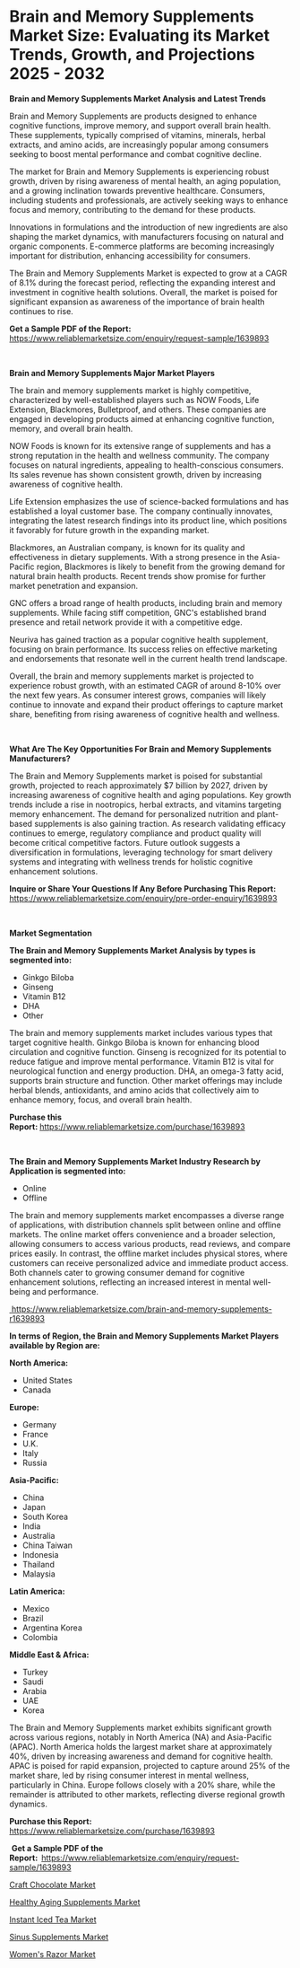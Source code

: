 <p><h1>Brain and Memory Supplements Market Size: Evaluating its Market Trends, Growth, and Projections 2025 - 2032</h1></p><p><strong>Brain and Memory Supplements Market Analysis and Latest Trends</strong></p>
<p><p>Brain and Memory Supplements are products designed to enhance cognitive functions, improve memory, and support overall brain health. These supplements, typically comprised of vitamins, minerals, herbal extracts, and amino acids, are increasingly popular among consumers seeking to boost mental performance and combat cognitive decline. </p><p>The market for Brain and Memory Supplements is experiencing robust growth, driven by rising awareness of mental health, an aging population, and a growing inclination towards preventive healthcare. Consumers, including students and professionals, are actively seeking ways to enhance focus and memory, contributing to the demand for these products. </p><p>Innovations in formulations and the introduction of new ingredients are also shaping the market dynamics, with manufacturers focusing on natural and organic components. E-commerce platforms are becoming increasingly important for distribution, enhancing accessibility for consumers. </p><p>The Brain and Memory Supplements Market is expected to grow at a CAGR of 8.1% during the forecast period, reflecting the expanding interest and investment in cognitive health solutions. Overall, the market is poised for significant expansion as awareness of the importance of brain health continues to rise.</p></p>
<p><strong>Get a Sample PDF of the Report:&nbsp;</strong> <a href="https://www.reliablemarketsize.com/enquiry/request-sample/1639893?utm_campaign=2008&utm_medium=2&utm_source=Github&utm_content=ia&utm_term=04042025&utm_id=brain-and-memory-supplements">https://www.reliablemarketsize.com/enquiry/request-sample/1639893</a></p>
<p>&nbsp;</p>
<p><strong>Brain and Memory Supplements Major Market Players</strong></p>
<p><p>The brain and memory supplements market is highly competitive, characterized by well-established players such as NOW Foods, Life Extension, Blackmores, Bulletproof, and others. These companies are engaged in developing products aimed at enhancing cognitive function, memory, and overall brain health.</p><p>NOW Foods is known for its extensive range of supplements and has a strong reputation in the health and wellness community. The company focuses on natural ingredients, appealing to health-conscious consumers. Its sales revenue has shown consistent growth, driven by increasing awareness of cognitive health.</p><p>Life Extension emphasizes the use of science-backed formulations and has established a loyal customer base. The company continually innovates, integrating the latest research findings into its product line, which positions it favorably for future growth in the expanding market.</p><p>Blackmores, an Australian company, is known for its quality and effectiveness in dietary supplements. With a strong presence in the Asia-Pacific region, Blackmores is likely to benefit from the growing demand for natural brain health products. Recent trends show promise for further market penetration and expansion.</p><p>GNC offers a broad range of health products, including brain and memory supplements. While facing stiff competition, GNC's established brand presence and retail network provide it with a competitive edge.</p><p>Neuriva has gained traction as a popular cognitive health supplement, focusing on brain performance. Its success relies on effective marketing and endorsements that resonate well in the current health trend landscape.</p><p>Overall, the brain and memory supplements market is projected to experience robust growth, with an estimated CAGR of around 8-10% over the next few years. As consumer interest grows, companies will likely continue to innovate and expand their product offerings to capture market share, benefiting from rising awareness of cognitive health and wellness.</p></p>
<p>&nbsp;</p>
<p><strong>What Are The Key Opportunities For Brain and Memory Supplements Manufacturers?</strong></p>
<p><p>The Brain and Memory Supplements market is poised for substantial growth, projected to reach approximately $7 billion by 2027, driven by increasing awareness of cognitive health and aging populations. Key growth trends include a rise in nootropics, herbal extracts, and vitamins targeting memory enhancement. The demand for personalized nutrition and plant-based supplements is also gaining traction. As research validating efficacy continues to emerge, regulatory compliance and product quality will become critical competitive factors. Future outlook suggests a diversification in formulations, leveraging technology for smart delivery systems and integrating with wellness trends for holistic cognitive enhancement solutions.</p></p>
<p><strong>Inquire or Share Your Questions If Any Before Purchasing This Report:</strong> <a href="https://www.reliablemarketsize.com/enquiry/pre-order-enquiry/1639893?utm_campaign=2008&utm_medium=2&utm_source=Github&utm_content=ia&utm_term=04042025&utm_id=brain-and-memory-supplements">https://www.reliablemarketsize.com/enquiry/pre-order-enquiry/1639893</a></p>
<p>&nbsp;</p>
<p><strong>Market Segmentation</strong></p>
<p><strong>The Brain and Memory Supplements Market Analysis by types is segmented into:</strong></p>
<p><ul><li>Ginkgo Biloba</li><li>Ginseng</li><li>Vitamin B12</li><li>DHA</li><li>Other</li></ul></p>
<p><p>The brain and memory supplements market includes various types that target cognitive health. Ginkgo Biloba is known for enhancing blood circulation and cognitive function. Ginseng is recognized for its potential to reduce fatigue and improve mental performance. Vitamin B12 is vital for neurological function and energy production. DHA, an omega-3 fatty acid, supports brain structure and function. Other market offerings may include herbal blends, antioxidants, and amino acids that collectively aim to enhance memory, focus, and overall brain health.</p></p>
<p><strong>Purchase this Report:&nbsp;</strong><a href="https://www.reliablemarketsize.com/purchase/1639893?utm_campaign=2008&utm_medium=2&utm_source=Github&utm_content=ia&utm_term=04042025&utm_id=brain-and-memory-supplements">https://www.reliablemarketsize.com/purchase/1639893</a></p>
<p>&nbsp;</p>
<p><strong>The Brain and Memory Supplements Market Industry Research by Application is segmented into:</strong></p>
<p><ul><li>Online</li><li>Offline</li></ul></p>
<p><p>The brain and memory supplements market encompasses a diverse range of applications, with distribution channels split between online and offline markets. The online market offers convenience and a broader selection, allowing consumers to access various products, read reviews, and compare prices easily. In contrast, the offline market includes physical stores, where customers can receive personalized advice and immediate product access. Both channels cater to growing consumer demand for cognitive enhancement solutions, reflecting an increased interest in mental well-being and performance.</p></p>
<p><a href="https://www.reliablemarketsize.com/brain-and-memory-supplements-r1639893?utm_campaign=2008&utm_medium=2&utm_source=Github&utm_content=ia&utm_term=04042025&utm_id=brain-and-memory-supplements">&nbsp;https://www.reliablemarketsize.com/brain-and-memory-supplements-r1639893</a></p>
<p><strong>In terms of Region, the Brain and Memory Supplements Market Players available by Region are:</strong></p>
<p>
    <p> <strong> North America: </strong>
        <ul>
            <li>United States</li>
            <li>Canada</li>
        </ul>
        </p> 
    <p> <strong> Europe: </strong>
        <ul>
            <li>Germany</li>
            <li>France</li>
            <li>U.K.</li>
            <li>Italy</li>
            <li>Russia</li>
        </ul>
        </p> 
    <p> <strong> Asia-Pacific: </strong>
        <ul>
            <li>China</li>
            <li>Japan</li>
            <li>South Korea</li>
            <li>India</li>
            <li>Australia</li>
            <li>China Taiwan</li>
            <li>Indonesia</li>
            <li>Thailand</li>
            <li>Malaysia</li>
        </ul>
        </p> 
    <p> <strong> Latin America: </strong>
        <ul>
            <li>Mexico</li>
            <li>Brazil</li>
            <li>Argentina Korea</li>
            <li>Colombia</li>
        </ul>
        </p> 
    <p> <strong> Middle East & Africa: </strong>
        <ul>
            <li>Turkey</li>
            <li>Saudi</li>
            <li>Arabia</li>
            <li>UAE</li>
            <li>Korea</li>
        </ul>
    </p>
    </p>
<p><p>The Brain and Memory Supplements market exhibits significant growth across various regions, notably in North America (NA) and Asia-Pacific (APAC). North America holds the largest market share at approximately 40%, driven by increasing awareness and demand for cognitive health. APAC is poised for rapid expansion, projected to capture around 25% of the market share, led by rising consumer interest in mental wellness, particularly in China. Europe follows closely with a 20% share, while the remainder is attributed to other markets, reflecting diverse regional growth dynamics.</p></p>
<p><strong>Purchase this Report: </strong><a href="https://www.reliablemarketsize.com/purchase/1639893?utm_campaign=2008&utm_medium=2&utm_source=Github&utm_content=ia&utm_term=04042025&utm_id=brain-and-memory-supplements">https://www.reliablemarketsize.com/purchase/1639893</a></p>
<p>&nbsp;<strong>Get a Sample PDF of the Report:&nbsp;&nbsp;</strong><a href="https://www.reliablemarketsize.com/enquiry/request-sample/1639893?utm_campaign=2008&utm_medium=2&utm_source=Github&utm_content=ia&utm_term=04042025&utm_id=brain-and-memory-supplements">https://www.reliablemarketsize.com/enquiry/request-sample/1639893</a></p>
<p><strong></strong></p>
<p><p><a href="https://github.com/hiwatchucuy/Market-Research-Report-List-1/blob/main/craft-chocolate-market.md?utm_campaign=2008&utm_medium=2&utm_source=Github&utm_content=ia&utm_term=04042025&utm_id=brain-and-memory-supplements">Craft Chocolate Market</a></p><p><a href="https://github.com/yardemuongz5/Market-Research-Report-List-1/blob/main/healthy-aging-supplements-market.md?utm_campaign=2008&utm_medium=2&utm_source=Github&utm_content=ia&utm_term=04042025&utm_id=brain-and-memory-supplements">Healthy Aging Supplements Market</a></p><p><a href="https://github.com/idranalexie/Market-Research-Report-List-1/blob/main/instant-iced-tea-market.md?utm_campaign=2008&utm_medium=2&utm_source=Github&utm_content=ia&utm_term=04042025&utm_id=brain-and-memory-supplements">Instant Iced Tea Market</a></p><p><a href="https://github.com/rempemelon5k/Market-Research-Report-List-1/blob/main/sinus-supplements-market.md?utm_campaign=2008&utm_medium=2&utm_source=Github&utm_content=ia&utm_term=04042025&utm_id=brain-and-memory-supplements">Sinus Supplements Market</a></p><p><a href="https://github.com/ftnlewins/Market-Research-Report-List-1/blob/main/womens-razor-market.md?utm_campaign=2008&utm_medium=2&utm_source=Github&utm_content=ia&utm_term=04042025&utm_id=brain-and-memory-supplements">Women's Razor Market</a></p></p>